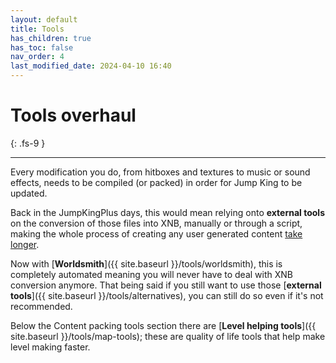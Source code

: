 ```yaml
---
layout: default
title: Tools
has_children: true
has_toc: false
nav_order: 4
last_modified_date: 2024-04-10 16:40
---
```


# Tools overhaul
{: .fs-9 }

---

Every modification you do, from hitboxes and textures to music or sound effects, needs to be compiled (or packed) in order for Jump King to be updated.

Back in the JumpKingPlus days, this would mean relying onto **external tools** on the conversion of those files into XNB, manually or through a script, making the whole process of creating any user generated content <u>take longer</u>.

Now with [**Worldsmith**]({{ site.baseurl }}/tools/worldsmith), this is completely automated meaning you will never have to deal with XNB conversion anymore. That being said if you still want to use those [**external tools**]({{ site.baseurl }}/tools/alternatives), you can still do so even if it's not recommended.

Below the Content packing tools section there are [**Level helping tools**]({{ site.baseurl }}/tools/map-tools); these are quality of life tools that help make level making faster.